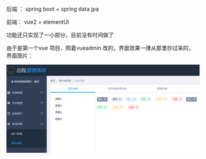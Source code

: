 后端 ： spring boot + spring data jpa 

前端： vue2 + elementUI 

功能还只实现了一小部分，目前没有时间做了

由于是第一个vue 项目，照着vueadmin 改的，界面效果一律从那里抄过来的，
界面图片：

![image](https://github.com/alvin198761/devops_v1/blob/master/source/opsdev_java/opsdev-center/pic/main.png)
